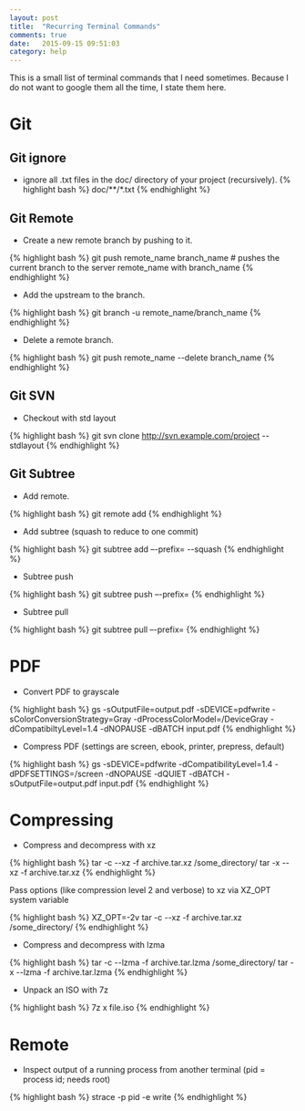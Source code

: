 ```yaml
---
layout: post
title:  "Recurring Terminal Commands"
comments: true
date:   2015-09-15 09:51:03
category: help
---
```

This is a small list of terminal commands that I need sometimes. 
Because I do not want to google them all the time, I state them here.


# Git

## Git ignore

* ignore all .txt files in the doc/ directory of your project (recursively).
{% highlight bash %}
doc/**/*.txt
{% endhighlight %}


## Git Remote

* Create a new remote branch by pushing to it.

{% highlight bash %}
git push remote_name branch_name  # pushes the current branch to the server remote_name with branch_name
{% endhighlight %}

* Add the upstream to the branch.

{% highlight bash %}
git branch -u remote_name/branch_name
{% endhighlight %}

* Delete a remote branch.

{% highlight bash %}
git push remote_name --delete branch_name
{% endhighlight %}

## Git SVN

* Checkout with std layout 

{% highlight bash %}
git svn clone http://svn.example.com/project --stdlayout
{% endhighlight %}


## Git Subtree

* Add remote.

{% highlight bash %}
git remote add <remote name> <remote URL>
{% endhighlight %}

* Add subtree (squash to reduce to one commit)

{% highlight bash %}
git subtree add –-prefix=<new folder> <remote> <branch> --squash
{% endhighlight %}

* Subtree push

{% highlight bash %}
git subtree push –-prefix=<subtree folder> <remote> <branch>
{% endhighlight %}

* Subtree pull

{% highlight bash %}
git subtree pull –-prefix=<subtree folder> <remote> <branch>
{% endhighlight %}


# PDF

* Convert PDF to grayscale

{% highlight bash %} 
gs -sOutputFile=output.pdf -sDEVICE=pdfwrite -sColorConversionStrategy=Gray -dProcessColorModel=/DeviceGray -dCompatibiltyLevel=1.4 -dNOPAUSE -dBATCH input.pdf
{% endhighlight %}

* Compress PDF (settings are screen, ebook, printer, prepress, default)

{% highlight bash %}
gs -sDEVICE=pdfwrite -dCompatibilityLevel=1.4 -dPDFSETTINGS=/screen -dNOPAUSE -dQUIET -dBATCH -sOutputFile=output.pdf input.pdf
{% endhighlight %}


# Compressing

* Compress and decompress with xz

{% highlight bash %}
tar -c --xz -f archive.tar.xz /some_directory/
tar -x --xz -f archive.tar.xz 
{% endhighlight %}

Pass options (like compression level 2 and verbose) to xz via XZ_OPT system variable

{% highlight bash %}
XZ_OPT=-2v tar -c --xz -f archive.tar.xz /some_directory/
{% endhighlight %}

* Compress and decompress with lzma

{% highlight bash %}
tar -c --lzma -f archive.tar.lzma /some_directory/
tar -x --lzma -f archive.tar.lzma 
{% endhighlight %}

* Unpack an ISO with 7z

{% highlight bash %}
7z x file.iso
{% endhighlight %}

# Remote

* Inspect output of a running process from another terminal (pid = process id; needs root)

{% highlight bash %}
strace -p pid -e write
{% endhighlight %}
